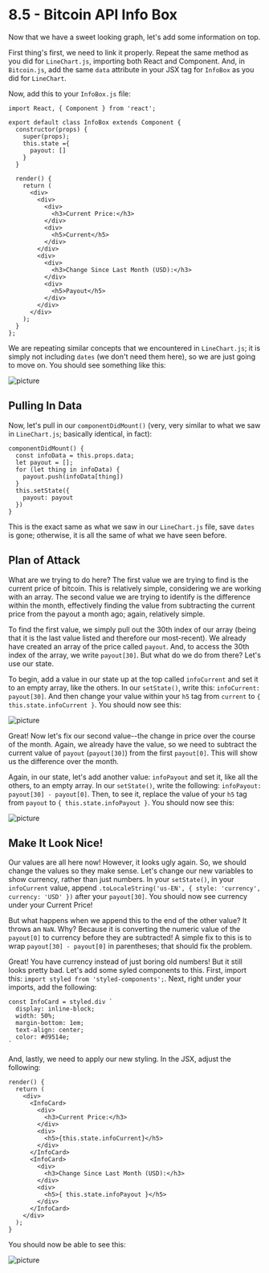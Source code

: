 # 8.5 - Bitcoin API Info Box

Now that we have a sweet looking graph, let's add some information on top.  


First thing's first, we need to link it properly. Repeat the same method as you did for `LineChart.js`, importing both React and Component. And, in `Bitcoin.js`, add the same `data` attribute in your JSX tag for `InfoBox` as you did for `LineChart`.  


Now, add this to your `InfoBox.js` file:  


```text
import React, { Component } from 'react';

export default class InfoBox extends Component {
  constructor(props) {
    super(props);
    this.state ={
      payout: []
    }
  }

  render() {
    return (
      <div>
        <div>
          <div>
            <h3>Current Price:</h3>
          </div>
          <div>
            <h5>Current</h5>
          </div>
        </div>
        <div>
          <div>
            <h3>Change Since Last Month (USD):</h3>
          </div>
          <div>
            <h5>Payout</h5>
          </div>
        </div>
      </div>
    );
  }
};
```

We are repeating similar concepts that we encountered in `LineChart.js`; it is simply not including `dates` \(we don't need them here\), so we are just going to move on. You should see something like this:  


![picture](../../.gitbook/assets/7.5.1-infosetup.png)

## Pulling In Data

Now, let's pull in our `componentDidMount()` \(very, very similar to what we saw in `LineChart.js`; basically identical, in fact\):  


```text
componentDidMount() {
  const infoData = this.props.data;
  let payout = [];
  for (let thing in infoData) {
    payout.push(infoData[thing])
  }
  this.setState({
    payout: payout
  })
}
```

This is the exact same as what we saw in our `LineChart.js` file, save `dates` is gone; otherwise, it is all the same of what we have seen before.  


## Plan of Attack

What are we trying to do here? The first value we are trying to find is the current price of bitcoin. This is relatively simple, considering we are working with an array. The second value we are trying to identify is the difference within the month, effectively finding the value from subtracting the current price from the payout a month ago; again, relatively simple.  


To find the first value, we simply pull out the 30th index of our array \(being that it is the last value listed and therefore our most-recent\). We already have created an array of the price called `payout`. And, to access the 30th index of the array, we write `payout[30]`. But what do we do from there? Let's use our state.  


To begin, add a value in our state up at the top called `infoCurrent` and set it to an empty array, like the others. In our `setState()`, write this: `infoCurrent: payout[30]`. And then change your value within your `h5` tag from `current` to `{ this.state.infoCurrent }`. You should now see this:  


![picture](../../.gitbook/assets/7.5.2-current.png)

Great! Now let's fix our second value--the change in price over the course of the month. Again, we already have the value, so we need to subtract the current value of `payout` \(`payout[30]`\) from the first `payout[0]`. This will show us the difference over the month.  


Again, in our state, let's add another value: `infoPayout` and set it, like all the others, to an empty array. In our `setState()`, write the following: `infoPayout: payout[30] - payout[0]`. Then, to see it, replace the value of your `h5` tag from `payout` to `{ this.state.infoPayout }`. You should now see this:  


![picture](../../.gitbook/assets/7.5.3-payout.png)

## Make It Look Nice!

Our values are all here now! However, it looks ugly again. So, we should change the values so they make sense. Let's change our new variables to show currency, rather than just numbers. In your `setState()`, in your `infoCurrent` value, append `.toLocaleString('us-EN', { style: 'currency', currency: 'USD' })` after your `payout[30]`. You should now see currency under your Current Price!  


But what happens when we append this to the end of the other value? It throws an `NaN`. Why? Because it is converting the numeric value of the `payout[0]` to currency before they are subtracted! A simple fix to this is to wrap `payout[30] - payout[0]` in parentheses; that should fix the problem.  


Great! You have currency instead of just boring old numbers! But it still looks pretty bad. Let's add some syled components to this. First, import this: `import styled from 'styled-components';`. Next, right under your imports, add the following:  


```text
const InfoCard = styled.div `
  display: inline-block;
  width: 50%;
  margin-bottom: 1em;
  text-align: center;
  color: #d9514e;
`
```

And, lastly, we need to apply our new styling. In the JSX, adjust the following:  


```text
render() {
  return (
    <div>
      <InfoCard>
        <div>
          <h3>Current Price:</h3>
        </div>
        <div>
          <h5>{this.state.infoCurrent}</h5>
        </div>
      </InfoCard>
      <InfoCard>
        <div>
          <h3>Change Since Last Month (USD):</h3>
        </div>
        <div>
          <h5>{ this.state.infoPayout }</h5>
        </div>
      </InfoCard>
    </div>
  );
}
```

You should now be able to see this:  


![picture](../../.gitbook/assets/7.5.4-finished.png)

